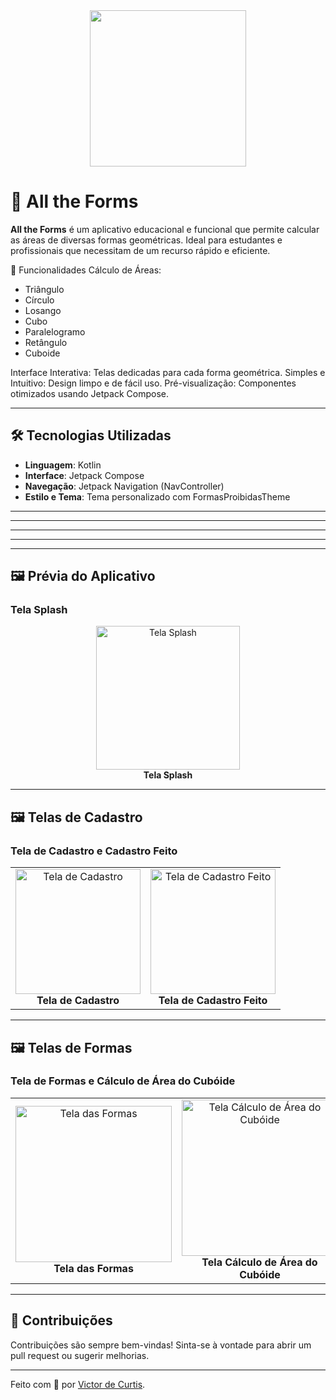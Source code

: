 <div align="center">
  <img src="https://github.com/user-attachments/assets/2b3e6869-b279-4bc5-af25-4450f4f78e02" width="250" >
  <p><strong></strong></p>
</div>


# 📐 All the Forms

**All the Forms** é um aplicativo educacional e funcional que permite calcular as áreas de diversas formas geométricas. Ideal para estudantes e profissionais que necessitam de um recurso rápido e eficiente.

🚀 Funcionalidades
Cálculo de Áreas:
- Triângulo
- Círculo
- Losango
- Cubo
- Paralelogramo
- Retângulo
- Cuboide

Interface Interativa: Telas dedicadas para cada forma geométrica.
Simples e Intuitivo: Design limpo e de fácil uso.
Pré-visualização: Componentes otimizados usando Jetpack Compose.


---

## 🛠️ Tecnologias Utilizadas

- **Linguagem**: Kotlin
- **Interface**: Jetpack Compose
- **Navegação**: Jetpack Navigation (NavController)
- **Estilo e Tema**: Tema personalizado com FormasProibidasTheme
---
---

---

---

---

## 🖼️ Prévia do Aplicativo

### Tela Splash

<div align="center">
  <img src="https://github.com/user-attachments/assets/71ada8a2-1314-4e95-af93-6485cbddf4e5" alt="Tela Splash" width="230">
  <br>
  <strong>Tela Splash</strong>
</div>



---

## 🖼️ Telas de Cadastro

### Tela de Cadastro e Cadastro Feito

<table>
  <tr>
    <td align="center">
      <img src="https://github.com/user-attachments/assets/0adad2f2-8192-4fbb-8716-f0db2e079270" alt="Tela de Cadastro" width="200">
      <br>
      <strong>Tela de Cadastro</strong>
    </td>
    <td align="center">
      <img src="https://github.com/user-attachments/assets/e5837057-3031-4ed4-b1f1-7c88e9172d9a" alt="Tela de Cadastro Feito" width="200">
      <br>
      <strong>Tela de Cadastro Feito</strong>
    </td>
  </tr>
</table>




---



## 🖼️ Telas de Formas

### Tela de Formas e Cálculo de Área do Cubóide
<table>
  <tr>
    <td align="center">
      <img src="https://github.com/user-attachments/assets/5e5f0143-e7ec-4a36-bb29-bc3aea6b8294" alt="Tela das Formas" width="250">
      <br>
      <strong>Tela das Formas</strong>
    </td>
    <td align="center">
      <img src="https://github.com/user-attachments/assets/3edae2a8-7d2b-45af-83e0-20f35f736bc6" alt="Tela Cálculo de Área do Cubóide" width="250">
      <br>
      <strong>Tela Cálculo de Área do Cubóide</strong>
    </td>
  </tr>
</table>



---



## 🤝 Contribuições

Contribuições são sempre bem-vindas! Sinta-se à vontade para abrir um pull request ou sugerir melhorias.

---

Feito com 💙 por [Victor de Curtis](#).
